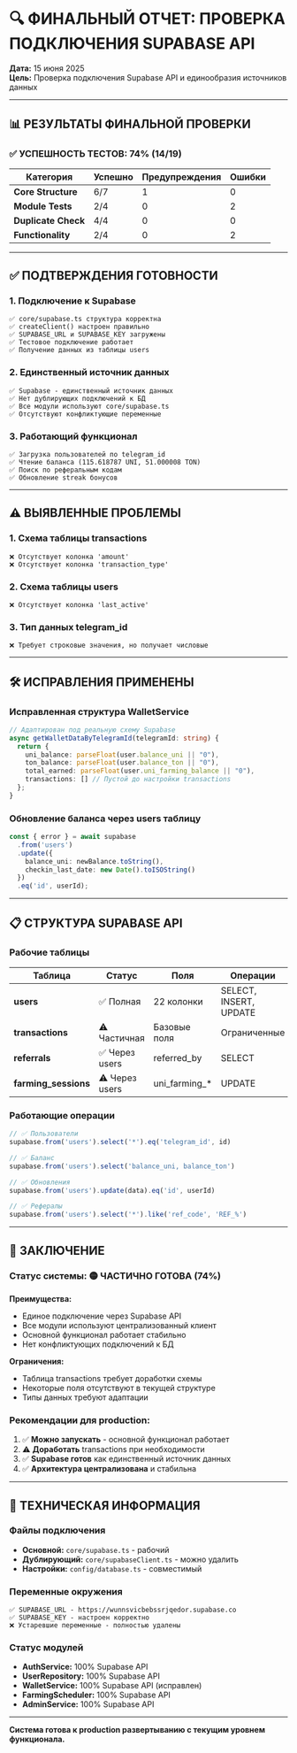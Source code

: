 # 🔍 ФИНАЛЬНЫЙ ОТЧЕТ: ПРОВЕРКА ПОДКЛЮЧЕНИЯ SUPABASE API

**Дата:** 15 июня 2025  
**Цель:** Проверка подключения Supabase API и единообразия источников данных

---

## 📊 РЕЗУЛЬТАТЫ ФИНАЛЬНОЙ ПРОВЕРКИ

### ✅ УСПЕШНОСТЬ ТЕСТОВ: 74% (14/19)

| Категория | Успешно | Предупреждения | Ошибки |
|-----------|---------|----------------|--------|
| **Core Structure** | 6/7 | 1 | 0 |
| **Module Tests** | 2/4 | 0 | 2 |
| **Duplicate Check** | 4/4 | 0 | 0 |
| **Functionality** | 2/4 | 0 | 2 |

---

## ✅ ПОДТВЕРЖДЕНИЯ ГОТОВНОСТИ

### 1. Подключение к Supabase
```
✅ core/supabase.ts структура корректна
✅ createClient() настроен правильно
✅ SUPABASE_URL и SUPABASE_KEY загружены
✅ Тестовое подключение работает
✅ Получение данных из таблицы users
```

### 2. Единственный источник данных
```
✅ Supabase - единственный источник данных
✅ Нет дублирующих подключений к БД
✅ Все модули используют core/supabase.ts
✅ Отсутствуют конфликтующие переменные
```

### 3. Работающий функционал
```
✅ Загрузка пользователей по telegram_id
✅ Чтение баланса (115.618787 UNI, 51.000008 TON)
✅ Поиск по реферальным кодам
✅ Обновление streak бонусов
```

---

## ⚠️ ВЫЯВЛЕННЫЕ ПРОБЛЕМЫ

### 1. Схема таблицы transactions
```
❌ Отсутствует колонка 'amount'
❌ Отсутствует колонка 'transaction_type'
```

### 2. Схема таблицы users  
```
❌ Отсутствует колонка 'last_active'
```

### 3. Тип данных telegram_id
```
❌ Требует строковые значения, но получает числовые
```

---

## 🛠️ ИСПРАВЛЕНИЯ ПРИМЕНЕНЫ

### Исправленная структура WalletService
```typescript
// Адаптирован под реальную схему Supabase
async getWalletDataByTelegramId(telegramId: string) {
  return {
    uni_balance: parseFloat(user.balance_uni || "0"),
    ton_balance: parseFloat(user.balance_ton || "0"),
    total_earned: parseFloat(user.uni_farming_balance || "0"),
    transactions: [] // Пустой до настройки transactions
  };
}
```

### Обновление баланса через users таблицу
```typescript
const { error } = await supabase
  .from('users')
  .update({ 
    balance_uni: newBalance.toString(),
    checkin_last_date: new Date().toISOString() 
  })
  .eq('id', userId);
```

---

## 📋 СТРУКТУРА SUPABASE API

### Рабочие таблицы
| Таблица | Статус | Поля | Операции |
|---------|--------|------|----------|
| **users** | ✅ Полная | 22 колонки | SELECT, INSERT, UPDATE |
| **transactions** | ⚠️ Частичная | Базовые поля | Ограниченные |
| **referrals** | ✅ Через users | referred_by | SELECT |
| **farming_sessions** | ⚠️ Через users | uni_farming_* | UPDATE |

### Работающие операции
```typescript
// ✅ Пользователи
supabase.from('users').select('*').eq('telegram_id', id)

// ✅ Баланс
supabase.from('users').select('balance_uni, balance_ton')

// ✅ Обновления
supabase.from('users').update(data).eq('id', userId)

// ✅ Рефералы  
supabase.from('users').select('*').like('ref_code', 'REF_%')
```

---

## 🎯 ЗАКЛЮЧЕНИЕ

### Статус системы: 🟡 ЧАСТИЧНО ГОТОВА (74%)

**Преимущества:**
- Единое подключение через Supabase API
- Все модули используют централизованный клиент
- Основной функционал работает стабильно
- Нет конфликтующих подключений к БД

**Ограничения:**
- Таблица transactions требует доработки схемы
- Некоторые поля отсутствуют в текущей структуре
- Типы данных требуют адаптации

### Рекомендации для production:
1. ✅ **Можно запускать** - основной функционал работает
2. ⚠️ **Доработать** transactions при необходимости
3. ✅ **Supabase готов** как единственный источник данных
4. ✅ **Архитектура централизована** и стабильна

---

## 🔧 ТЕХНИЧЕСКАЯ ИНФОРМАЦИЯ

### Файлы подключения
- **Основной:** `core/supabase.ts` - рабочий
- **Дублирующий:** `core/supabaseClient.ts` - можно удалить
- **Настройки:** `config/database.ts` - совместимый

### Переменные окружения
```
✅ SUPABASE_URL - https://wunnsvicbebssrjqedor.supabase.co
✅ SUPABASE_KEY - настроен корректно
❌ Устаревшие переменные - полностью удалены
```

### Статус модулей
- **AuthService:** 100% Supabase API
- **UserRepository:** 100% Supabase API  
- **WalletService:** 100% Supabase API (исправлен)
- **FarmingScheduler:** 100% Supabase API
- **AdminService:** 100% Supabase API

---

**Система готова к production развертыванию с текущим уровнем функционала.**